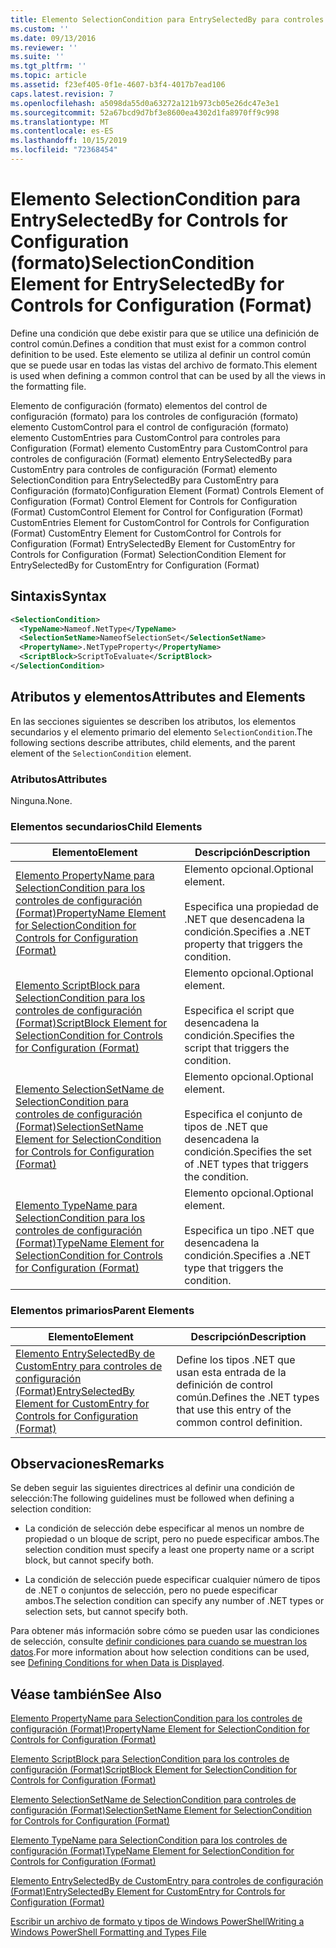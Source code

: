```yaml
---
title: Elemento SelectionCondition para EntrySelectedBy para controles de configuración (Format) | Microsoft Docs
ms.custom: ''
ms.date: 09/13/2016
ms.reviewer: ''
ms.suite: ''
ms.tgt_pltfrm: ''
ms.topic: article
ms.assetid: f23ef405-0f1e-4607-b3f4-4017b7ead106
caps.latest.revision: 7
ms.openlocfilehash: a5098da55d0a63272a121b973cb05e26dc47e3e1
ms.sourcegitcommit: 52a67bcd9d7bf3e8600ea4302d1fa8970ff9c998
ms.translationtype: MT
ms.contentlocale: es-ES
ms.lasthandoff: 10/15/2019
ms.locfileid: "72368454"
---
```

# <a name="selectioncondition-element-for-entryselectedby-for-controls-for-configuration-format"></a><span data-ttu-id="76692-102">Elemento SelectionCondition para EntrySelectedBy for Controls for Configuration (formato)</span><span class="sxs-lookup"><span data-stu-id="76692-102">SelectionCondition Element for EntrySelectedBy for Controls for Configuration (Format)</span></span>

<span data-ttu-id="76692-103">Define una condición que debe existir para que se utilice una definición de control común.</span><span class="sxs-lookup"><span data-stu-id="76692-103">Defines a condition that must exist for a common control definition to be used.</span></span> <span data-ttu-id="76692-104">Este elemento se utiliza al definir un control común que se puede usar en todas las vistas del archivo de formato.</span><span class="sxs-lookup"><span data-stu-id="76692-104">This element is used when defining a common control that can be used by all the views in the formatting file.</span></span>

<span data-ttu-id="76692-105">Elemento de configuración (formato) elementos del control de configuración (formato) para los controles de configuración (formato) elemento CustomControl para el control de configuración (formato) elemento CustomEntries para CustomControl para controles para Configuration (Format) elemento CustomEntry para CustomControl para controles de configuración (Format) elemento EntrySelectedBy para CustomEntry para controles de configuración (Format) elemento SelectionCondition para EntrySelectedBy para CustomEntry para Configuración (formato)</span><span class="sxs-lookup"><span data-stu-id="76692-105">Configuration Element (Format) Controls Element of Configuration (Format) Control Element for Controls for Configuration (Format) CustomControl Element for Control for Configuration (Format) CustomEntries Element for CustomControl for Controls for Configuration (Format) CustomEntry Element for CustomControl for Controls for Configuration (Format) EntrySelectedBy Element for CustomEntry for Controls for Configuration (Format) SelectionCondition Element for EntrySelectedBy for CustomEntry for Configuration (Format)</span></span>

## <a name="syntax"></a><span data-ttu-id="76692-106">Sintaxis</span><span class="sxs-lookup"><span data-stu-id="76692-106">Syntax</span></span>

```xml
<SelectionCondition>
  <TypeName>Nameof.NetType</TypeName>
  <SelectionSetName>NameofSelectionSet</SelectionSetName>
  <PropertyName>.NetTypeProperty</PropertyName>
  <ScriptBlock>ScriptToEvaluate</ScriptBlock>
</SelectionCondition>
```

## <a name="attributes-and-elements"></a><span data-ttu-id="76692-107">Atributos y elementos</span><span class="sxs-lookup"><span data-stu-id="76692-107">Attributes and Elements</span></span>

<span data-ttu-id="76692-108">En las secciones siguientes se describen los atributos, los elementos secundarios y el elemento primario del elemento `SelectionCondition`.</span><span class="sxs-lookup"><span data-stu-id="76692-108">The following sections describe attributes, child elements, and the parent element of the `SelectionCondition` element.</span></span>

### <a name="attributes"></a><span data-ttu-id="76692-109">Atributos</span><span class="sxs-lookup"><span data-stu-id="76692-109">Attributes</span></span>

<span data-ttu-id="76692-110">Ninguna.</span><span class="sxs-lookup"><span data-stu-id="76692-110">None.</span></span>

### <a name="child-elements"></a><span data-ttu-id="76692-111">Elementos secundarios</span><span class="sxs-lookup"><span data-stu-id="76692-111">Child Elements</span></span>

|<span data-ttu-id="76692-112">Elemento</span><span class="sxs-lookup"><span data-stu-id="76692-112">Element</span></span>|<span data-ttu-id="76692-113">Descripción</span><span class="sxs-lookup"><span data-stu-id="76692-113">Description</span></span>|
|-------------|-----------------|
|[<span data-ttu-id="76692-114">Elemento PropertyName para SelectionCondition para los controles de configuración (Format)</span><span class="sxs-lookup"><span data-stu-id="76692-114">PropertyName Element for SelectionCondition for Controls for Configuration (Format)</span></span>](./propertyname-element-for-selectioncondition-for-controls-for-configuration-format.md)|<span data-ttu-id="76692-115">Elemento opcional.</span><span class="sxs-lookup"><span data-stu-id="76692-115">Optional element.</span></span><br /><br /> <span data-ttu-id="76692-116">Especifica una propiedad de .NET que desencadena la condición.</span><span class="sxs-lookup"><span data-stu-id="76692-116">Specifies a .NET property that triggers the condition.</span></span>|
|[<span data-ttu-id="76692-117">Elemento ScriptBlock para SelectionCondition para los controles de configuración (Format)</span><span class="sxs-lookup"><span data-stu-id="76692-117">ScriptBlock Element for SelectionCondition for Controls for Configuration (Format)</span></span>](./scriptblock-element-for-selectioncondition-for-controls-for-configuration-format.md)|<span data-ttu-id="76692-118">Elemento opcional.</span><span class="sxs-lookup"><span data-stu-id="76692-118">Optional element.</span></span><br /><br /> <span data-ttu-id="76692-119">Especifica el script que desencadena la condición.</span><span class="sxs-lookup"><span data-stu-id="76692-119">Specifies the script that triggers the condition.</span></span>|
|[<span data-ttu-id="76692-120">Elemento SelectionSetName de SelectionCondition para controles de configuración (Format)</span><span class="sxs-lookup"><span data-stu-id="76692-120">SelectionSetName Element for SelectionCondition for Controls for Configuration (Format)</span></span>](./selectionsetname-element-for-selectioncondition-for-controls-for-configuration-format.md)|<span data-ttu-id="76692-121">Elemento opcional.</span><span class="sxs-lookup"><span data-stu-id="76692-121">Optional element.</span></span><br /><br /> <span data-ttu-id="76692-122">Especifica el conjunto de tipos de .NET que desencadena la condición.</span><span class="sxs-lookup"><span data-stu-id="76692-122">Specifies the set of .NET types that triggers the condition.</span></span>|
|[<span data-ttu-id="76692-123">Elemento TypeName para SelectionCondition para los controles de configuración (Format)</span><span class="sxs-lookup"><span data-stu-id="76692-123">TypeName Element for SelectionCondition for Controls for Configuration (Format)</span></span>](./typename-element-for-selectioncondition-for-controls-for-configuration-format.md)|<span data-ttu-id="76692-124">Elemento opcional.</span><span class="sxs-lookup"><span data-stu-id="76692-124">Optional element.</span></span><br /><br /> <span data-ttu-id="76692-125">Especifica un tipo .NET que desencadena la condición.</span><span class="sxs-lookup"><span data-stu-id="76692-125">Specifies a .NET type that triggers the condition.</span></span>|

### <a name="parent-elements"></a><span data-ttu-id="76692-126">Elementos primarios</span><span class="sxs-lookup"><span data-stu-id="76692-126">Parent Elements</span></span>

|<span data-ttu-id="76692-127">Elemento</span><span class="sxs-lookup"><span data-stu-id="76692-127">Element</span></span>|<span data-ttu-id="76692-128">Descripción</span><span class="sxs-lookup"><span data-stu-id="76692-128">Description</span></span>|
|-------------|-----------------|
|[<span data-ttu-id="76692-129">Elemento EntrySelectedBy de CustomEntry para controles de configuración (Format)</span><span class="sxs-lookup"><span data-stu-id="76692-129">EntrySelectedBy Element for CustomEntry for Controls for Configuration (Format)</span></span>](./entryselectedby-element-for-customentry-for-controls-for-configuration-format.md)|<span data-ttu-id="76692-130">Define los tipos .NET que usan esta entrada de la definición de control común.</span><span class="sxs-lookup"><span data-stu-id="76692-130">Defines the .NET types that use this entry of the common control definition.</span></span>|

## <a name="remarks"></a><span data-ttu-id="76692-131">Observaciones</span><span class="sxs-lookup"><span data-stu-id="76692-131">Remarks</span></span>

<span data-ttu-id="76692-132">Se deben seguir las siguientes directrices al definir una condición de selección:</span><span class="sxs-lookup"><span data-stu-id="76692-132">The following guidelines must be followed when defining a selection condition:</span></span>

- <span data-ttu-id="76692-133">La condición de selección debe especificar al menos un nombre de propiedad o un bloque de script, pero no puede especificar ambos.</span><span class="sxs-lookup"><span data-stu-id="76692-133">The selection condition must specify a least one property name or a script block, but cannot specify both.</span></span>

- <span data-ttu-id="76692-134">La condición de selección puede especificar cualquier número de tipos de .NET o conjuntos de selección, pero no puede especificar ambos.</span><span class="sxs-lookup"><span data-stu-id="76692-134">The selection condition can specify any number of .NET types or selection sets, but cannot specify both.</span></span>

<span data-ttu-id="76692-135">Para obtener más información sobre cómo se pueden usar las condiciones de selección, consulte [definir condiciones para cuando se muestran los datos](./defining-conditions-for-displaying-data.md).</span><span class="sxs-lookup"><span data-stu-id="76692-135">For more information about how selection conditions can be used, see [Defining Conditions for when Data is Displayed](./defining-conditions-for-displaying-data.md).</span></span>

## <a name="see-also"></a><span data-ttu-id="76692-136">Véase también</span><span class="sxs-lookup"><span data-stu-id="76692-136">See Also</span></span>

[<span data-ttu-id="76692-137">Elemento PropertyName para SelectionCondition para los controles de configuración (Format)</span><span class="sxs-lookup"><span data-stu-id="76692-137">PropertyName Element for SelectionCondition for Controls for Configuration (Format)</span></span>](./propertyname-element-for-selectioncondition-for-controls-for-configuration-format.md)

[<span data-ttu-id="76692-138">Elemento ScriptBlock para SelectionCondition para los controles de configuración (Format)</span><span class="sxs-lookup"><span data-stu-id="76692-138">ScriptBlock Element for SelectionCondition for Controls for Configuration (Format)</span></span>](./scriptblock-element-for-selectioncondition-for-controls-for-configuration-format.md)

[<span data-ttu-id="76692-139">Elemento SelectionSetName de SelectionCondition para controles de configuración (Format)</span><span class="sxs-lookup"><span data-stu-id="76692-139">SelectionSetName Element for SelectionCondition for Controls for Configuration (Format)</span></span>](./selectionsetname-element-for-selectioncondition-for-controls-for-configuration-format.md)

[<span data-ttu-id="76692-140">Elemento TypeName para SelectionCondition para los controles de configuración (Format)</span><span class="sxs-lookup"><span data-stu-id="76692-140">TypeName Element for SelectionCondition for Controls for Configuration (Format)</span></span>](./typename-element-for-selectioncondition-for-controls-for-configuration-format.md)

[<span data-ttu-id="76692-141">Elemento EntrySelectedBy de CustomEntry para controles de configuración (Format)</span><span class="sxs-lookup"><span data-stu-id="76692-141">EntrySelectedBy Element for CustomEntry for Controls for Configuration (Format)</span></span>](./entryselectedby-element-for-customentry-for-controls-for-configuration-format.md)

[<span data-ttu-id="76692-142">Escribir un archivo de formato y tipos de Windows PowerShell</span><span class="sxs-lookup"><span data-stu-id="76692-142">Writing a Windows PowerShell Formatting and Types File</span></span>](./writing-a-powershell-formatting-file.md)
